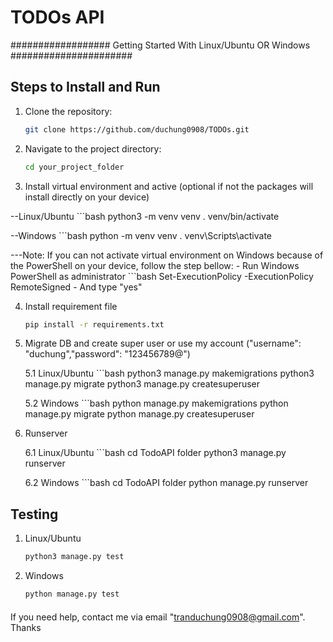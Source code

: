 # TODOs API 

################## Getting Started With Linux/Ubuntu OR Windows ######################
## Steps to Install and Run
1. Clone the repository:
   ```bash
   git clone https://github.com/duchung0908/TODOs.git


2. Navigate to the project directory:
    ```bash
    cd your_project_folder


3. Install virtual environment and active (optional if not the packages will install directly on your device)

--Linux/Ubuntu
    ```bash
    python3 -m venv venv
    . venv/bin/activate

--Windows
    ```bash
    python -m venv venv
    . venv\Scripts\activate 

---Note: If you can not activate virtual environment on Windows because of the PowerShell on your device, follow the step bellow:
    - Run Windows PowerShell as administrator
        ```bash
        Set-ExecutionPolicy -ExecutionPolicy RemoteSigned
    - And type "yes"

4. Install requirement file
    ```bash
    pip install -r requirements.txt

5. Migrate DB and create super user or use my account ("username": "duchung","password": "123456789@")

    5.1 Linux/Ubuntu
        ```bash
        python3 manage.py makemigrations
        python3 manage.py migrate
        python3 manage.py createsuperuser

    5.2 Windows
        ```bash
        python manage.py makemigrations
        python manage.py migrate
        python manage.py createsuperuser

6. Runserver

    6.1 Linux/Ubuntu
        ```bash
        cd TodoAPI folder
        python3 manage.py runserver

    6.2 Windows
        ```bash
        cd TodoAPI folder
        python manage.py runserver

## Testing
    
1. Linux/Ubuntu
    ```bash
    python3 manage.py test

2. Windows
    ```bash
    python manage.py test

#### 
If you need help, contact me via email "tranduchung0908@gmail.com". Thanks
####